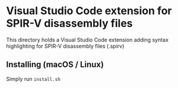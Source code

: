 # Visual Studio Code extension for SPIR-V disassembly files

This directory holds a Visual Studio Code extension adding syntax highlighting for SPIR-V disassembly files (.spirv)

## Installing (macOS / Linux)

Simply run `install.sh`
